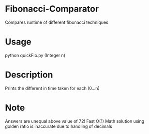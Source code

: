# Fibonacci-Comparator
Compares runtime of different fibonacci techniques

# Usage
python quickFib.py (Integer n)

# Description
Prints the different in time taken for each (0...n)

# Note
Answers are unequal above value of 72!
Fast O(1) Math solution using golden ratio is inaccurate due to handling of decimals